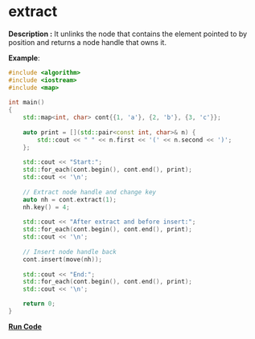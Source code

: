 # extract

**Description :** It unlinks the node that contains the element pointed to by position and returns a node handle that owns it. 

**Example**:

```cpp
#include <algorithm>
#include <iostream>
#include <map>
 
int main()
{
    std::map<int, char> cont{{1, 'a'}, {2, 'b'}, {3, 'c'}};
 
    auto print = [](std::pair<const int, char>& n) { 
        std::cout << " " << n.first << '(' << n.second << ')'; 
    };
 
    std::cout << "Start:";
    std::for_each(cont.begin(), cont.end(), print);
    std::cout << '\n';
 
    // Extract node handle and change key
    auto nh = cont.extract(1);
    nh.key() = 4; 
 
    std::cout << "After extract and before insert:";
    std::for_each(cont.begin(), cont.end(), print);
    std::cout << '\n';
 
    // Insert node handle back
    cont.insert(move(nh));
 
    std::cout << "End:";
    std::for_each(cont.begin(), cont.end(), print);
    std::cout << '\n';

    return 0;
}
```

**[Run Code](https://rextester.com/VXVTBW84004)**
